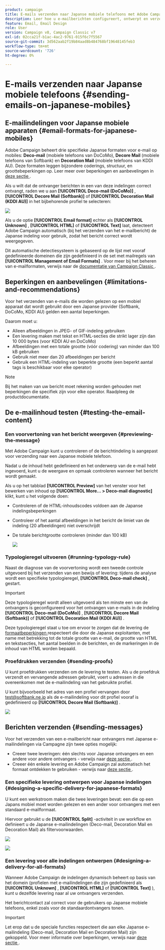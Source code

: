 ```yaml
---
product: campaign
title: E-mails verzenden naar Japanse mobiele telefoons met Adobe Campaign
description: Leer hoe u e-mailberichten configureert, ontwerpt en verzendt die op een Japanse mobiele telefoon worden gelezen
feature: Email, Email Design
role: User
version: Campaign v8, Campaign Classic v7
exl-id: 02cca21f-b1ac-4ac2-9761-015f6c7f5567
source-git-commit: 3d562aab2f19b84aad8b484768bf19648145feb3
workflow-type: tm+mt
source-wordcount: '726'
ht-degree: 0%

---
```


# E-mails verzenden naar Japanse mobiele telefoons {#sending-emails-on-japanese-mobiles}

## E-mailindelingen voor Japanse mobiele apparaten {#email-formats-for-japanese-mobiles}

Adobe Campaign beheert drie specifieke Japanse formaten voor e-mail op mobiles: **Deco-mail** (mobiele telefoons van DoCoMo), **Decore Mail** (mobiele telefoons van Softbank) en **Decoration Mail** (mobiele telefoons van KDDI AU). Deze formaten leggen bijzondere coderings, structuur, en groottebeperkingen op. Leer meer over beperkingen en aanbevelingen in [ deze sectie ](#limitations-and-recommendations).

Als u wilt dat de ontvanger berichten in een van deze indelingen correct ontvangt, raden we u aan **[!UICONTROL Deco-mail (DoCoMo)]** , **[!UICONTROL Decore Mail (Softbank)]** of **[!UICONTROL Decoration Mail (KDDI AU)]** in het bijbehorende profiel te selecteren:

![](assets/deco-mail_03.png)

Als u de optie **[!UICONTROL Email format]** echter als **[!UICONTROL Unknown]** , **[!UICONTROL HTML]** of **[!UICONTROL Text]** laat, detecteert Adobe Campaign automatisch (bij het verzenden van het e-mailbericht) de Japanse indeling voor gebruik, zodat het bericht correct wordt weergegeven.

Dit automatische detectiesysteem is gebaseerd op de lijst met vooraf gedefinieerde domeinen die zijn gedefinieerd in de set met mailregels van **[!UICONTROL Management of Email Formats]** . Voor meer bij het beheren van e-mailformaten, verwijs naar de [ documentatie van Campaign Classic ](https://experienceleague.adobe.com/docs/campaign-classic/using/installing-campaign-classic/additional-configurations/email-deliverability.html#managing-email-formats).

## Beperkingen en aanbevelingen {#limitations-and-recommendations}

Voor het verzenden van e-mails die worden gelezen op een mobiel apparaat dat wordt gebruikt door een Japanse provider (Softbank, DoCoMo, KDDI AU) gelden een aantal beperkingen.

Daarom moet u:

* Alleen afbeeldingen in JPEG- of GIF-indeling gebruiken
* Een levering maken met tekst en HTML-secties die strikt lager zijn dan 10 000 bytes (voor KDDI AU en DoCoMo)
* Afbeeldingen met een totale grootte (vóór codering) van minder dan 100 kB gebruiken
* Gebruik niet meer dan 20 afbeeldingen per bericht
* Gebruik een HTML-indeling van beperkte grootte (een beperkt aantal tags is beschikbaar voor elke operator)

>[!NOTE]
>
>Bij het maken van uw bericht moet rekening worden gehouden met beperkingen die specifiek zijn voor elke operator. Raadpleeg de productdocumentatie.


## De e-mailinhoud testen {#testing-the-email-content}

### Een voorvertoning van het bericht weergeven {#previewing-the-message}

Met Adobe Campaign kunt u controleren of de berichtindeling is aangepast voor verzending naar een Japanse mobiele telefoon.

Nadat u de inhoud hebt gedefinieerd en het onderwerp van de e-mail hebt ingevoerd, kunt u de weergave en opmaak controleren wanneer het bericht wordt gemaakt.

Als u op het tabblad **[!UICONTROL Preview]** van het venster voor het bewerken van inhoud op **[!UICONTROL More... > Deco-mail diagnostic]** klikt, kunt u het volgende doen:

* Controleren of de HTML-inhoudscodes voldoen aan de Japanse indelingsbeperkingen
* Controleer of het aantal afbeeldingen in het bericht de limiet van de indeling (20 afbeeldingen) niet overschrijdt
* De totale berichtgrootte controleren (minder dan 100 kB)

  ![](assets/deco-mail_06.png)

### Typologieregel uitvoeren {#running-typology-rule}

Naast de diagnose van de voorvertoning wordt een tweede controle uitgevoerd bij het verzenden van een bewijs of levering: tijdens de analyse wordt een specifieke typologieregel, **[!UICONTROL Deco-mail check]** , gestart.

>[!IMPORTANT]
>
>Deze typologieregel wordt alleen uitgevoerd als ten minste een van de ontvangers is geconfigureerd voor het ontvangen van e-mails in de indeling **[!UICONTROL Deco-mail (DoCoMo)]** , **[!UICONTROL Decore Mail (Softbank)]** of **[!UICONTROL Decoration Mail (KDDI AU)]** .

Deze typologieregel staat u toe om ervoor te zorgen dat de levering de [ formaatbeperkingen ](#limitations-and-recommendations) respecteert die door de Japanse exploitanten, met name met betrekking tot de totale grootte van e-mail, de grootte van HTML en tekstsecties, het aantal beelden in de berichten, en de markeringen in de inhoud van HTML worden bepaald.

### Proefdrukken verzenden {#sending-proofs}

U kunt proefdrukken verzenden om de levering te testen. Als u de proefdruk verzendt en vervangende adressen gebruikt, voert u adressen in die overeenkomen met de e-mailindeling van het gebruikte profiel.

U kunt bijvoorbeeld het adres van een profiel vervangen door test@softbank.ne.jp als de e-mailindeling voor dit profiel vooraf is gedefinieerd op **[!UICONTROL Decore Mail (Softbank)]** .

![](assets/deco-mail_05.png)

## Berichten verzenden {#sending-messages}

Voor het verzenden van een e-mailbericht naar ontvangers met Japanse e-mailindelingen via Campagne zijn twee opties mogelijk:

* Creeer twee leveringen: één slechts voor Japanse ontvangers en een andere voor andere ontvangers - verwijs naar [ deze sectie ](#designing-a-specific-delivery-for-japanese-formats).
* Creeer één enkele levering en Adobe Campaign zal automatisch het formaat ontdekken te gebruiken - verwijs naar [ deze sectie ](#designing-a-delivery-for-all-formats).

### Een specifieke levering ontwerpen voor Japanse indelingen {#designing-a-specific-delivery-for-japanese-formats}

U kunt een werkstroom maken die twee leveringen bevat: een die op een Japans mobiel moet worden gelezen en een ander voor ontvangers met een standaard e-mailformaat.

Hiervoor gebruikt u de **[!UICONTROL Split]** -activiteit in uw workflow en definieert u de Japanse e-mailindelingen (Deco-mail, Decoration Mail en Decoration Mail) als filtervoorwaarden.

![](assets/deco-mail_08.png)

![](assets/deco-mail_07.png)

### Een levering voor alle indelingen ontwerpen {#designing-a-delivery-for-all-formats}

Wanneer Adobe Campaign de indelingen dynamisch beheert op basis van het domein (profielen met e-mailindelingen die zijn gedefinieerd als **[!UICONTROL Unknown]** , **[!UICONTROL HTML]** of **[!UICONTROL Text]** ), kunt u dezelfde levering naar al uw ontvangers verzenden.

Het berichtcontact zal correct voor de gebruikers op Japanse mobiele telefoons, enkel zoals voor de standaardontvangers tonen.

>[!IMPORTANT]
>
>Let erop dat u de speciale functies respecteert die aan elke Japanse e-mailindeling (Deco-mail, Decoration Mail en Decoration Mail) zijn gekoppeld. Voor meer informatie over beperkingen, verwijs naar [ deze sectie ](#limitations-and-recommendations).
